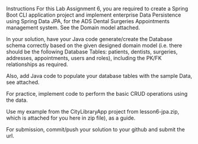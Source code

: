 Instructions
For this Lab Assignment 6, you are required to create a Spring Boot CLI application project and implement enterprise Data Persistence using Spring Data JPA, for the ADS Dental Surgeries Appointments management system. See the Domain model attached.

In your solution, have your Java code generate/create the Database schema correctly based on the given designed domain model (i.e. there should be the following Database Tables: patients, dentists, surgeries, addresses, appointments, users and roles), including the PK/FK relationships as required.

Also, add Java code to populate your database tables with the sample Data, see attached.

For practice, implement code to perform the basic CRUD operations using the data.

Use my example from the CityLibraryApp project from lesson6-jpa.zip, which is attached for you here in zip file), as a guide.

For submission, commit/push your solution to your github and submit the url.
